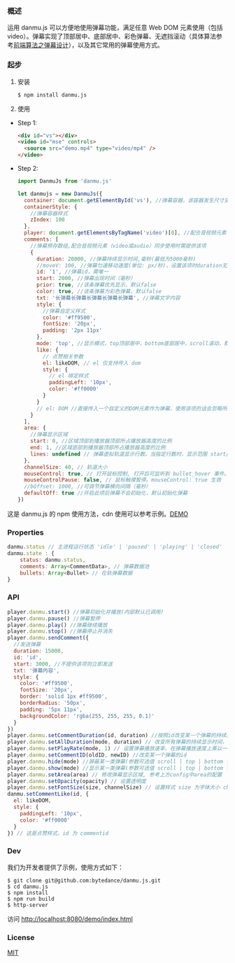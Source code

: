 ### 概述

运用 danmu.js 可以方便地使用弹幕功能，满足任意 Web DOM 元素使用（包括 video）。弹幕实现了顶部居中、底部居中、彩色弹幕、无遮挡滚动（具体算法参考[前端算法之弹幕设计](https://segmentfault.com/a/1190000015722802)），以及其它常用的弹幕使用方式。

### 起步

1. 安装

   ```
   $ npm install danmu.js
   ```

2. 使用

- Step 1:

  ```html
  <div id="vs"></div>
  <video id="mse" controls>
    <source src="demo.mp4" type="video/mp4" />
  </video>
  ```

- Step 2:

  ```js
  import DanmuJs from 'danmu.js'

  let danmujs = new DanmuJs({
    container: document.getElementById('vs'), //弹幕容器，该容器发生尺寸变化时会自动调整弹幕行为
    containerStyle: {
      //弹幕容器样式
      zIndex: 100
    },
    player: document.getElementsByTagName('video')[0], //配合音视频元素（video或audio）同步使用时需提供该项
    comments: [
      //弹幕预存数组,配合音视频元素（video或audio）同步使用时需提供该项
      {
        duration: 20000, //弹幕持续显示时间,毫秒(最低为5000毫秒)
        //moveV: 100, //弹幕匀速移动速度(单位: px/秒)，设置该项时duration无效
        id: '1', //弹幕id，需唯一
        start: 2000, //弹幕出现时间（毫秒）
        prior: true, //该条弹幕优先显示，默认false
        color: true, //该条弹幕为彩色弹幕，默认false
        txt: '长弹幕长弹幕长弹幕长弹幕长弹幕', //弹幕文字内容
        style: {
          //弹幕自定义样式
          color: '#ff9500',
          fontSize: '20px',
          padding: '2px 11px'
        },
        mode: 'top', //显示模式，top顶部居中，bottom底部居中，scroll滚动，默认为scroll
        like: {
          // 点赞相关参数
          el: likeDOM, // el 仅支持传入 dom
          style: {
            // el 绑定样式
            paddingLeft: '10px',
            color: '#ff0000'
          }
        }
        // el: DOM //直接传入一个自定义的DOM元素作为弹幕，使用该项的话会忽略所提供的txt和style
      }
    ],
    area: {
      //弹幕显示区域
      start: 0, //区域顶部到播放器顶部所占播放器高度的比例
      end: 1, //区域底部到播放器顶部所占播放器高度的比例
      lines: undefined // 弹幕虚拟轨道显示行数。当指定行数时，显示范围 start/end 不生效；当弹幕字体大小超过所需要的总虚拟轨道数时，弹幕也不会出现在轨道上，因此请设置好弹幕fontSize及影响弹幕高度的其他样式，让弹幕和轨道高度匹配
    },
    channelSize: 40, // 轨道大小
    mouseControl: true, // 打开鼠标控制, 打开后可监听到 bullet_hover 事件。danmu.on('bullet_hover', function (data) {})
    mouseControlPause: false, // 鼠标触摸暂停。mouseControl: true 生效
    //bOffset: 1000, //可调节弹幕横向间隔（毫秒）
    defaultOff: true //开启此项后弹幕不会初始化，默认初始化弹幕
  })
  ```

这是 danmu.js 的 npm 使用方法，cdn 使用可以参考示例。[DEMO](https://github.com/bytedance/danmu.js/tree/master/demo/index.html)

### Properties

```js
danmu.status // 主进程运行状态 'idle' | 'paused' | 'playing' | 'closed'
danmu.state : {
    status: danmu.status,
    comments: Array<CommentData>, // 弹幕数据池
    bullets: Array<Bullet> // 在轨弹幕数据
}
```

### API

```js
player.danmu.start() //弹幕初始化并播放(内部默认已调用)
player.danmu.pause() //弹幕暂停
player.danmu.play() //弹幕继续播放
player.danmu.stop() //弹幕停止并消失
player.danmu.sendComment({
  //发送弹幕
  duration: 15000,
  id: 'id',
  start: 3000, //不提供该项则立即发送
  txt: '弹幕内容',
  style: {
    color: '#ff9500',
    fontSize: '20px',
    border: 'solid 1px #ff9500',
    borderRadius: '50px',
    padding: '5px 11px',
    backgroundColor: 'rgba(255, 255, 255, 0.1)'
  }
})
player.danmu.setCommentDuration(id, duration) //按照id改变某一个弹幕的持续显示时间
player.danmu.setAllDuration(mode, duration) // 改变所有弹幕的持续显示时间，包括已加入队列弹幕
player.danmu.setPlayRate(mode, 1) // 设置弹幕播放速率，在弹幕播放速度上乘以一个系数，控制速度的变化。支持有不同显示时长弹幕的需求
player.danmu.setCommentID(oldID, newID) //改变某一个弹幕的id
player.danmu.hide(mode) //屏蔽某一类弹幕(参数可选值 scroll | top | bottom | color)
player.danmu.show(mode) //显示某一类弹幕(参数可选值 scroll | top | bottom | color)
player.danmu.setArea(area) // 修改弹幕显示区域, 参考上方config中area的配置
player.danmu.setOpacity(opacity) // 设置透明度
player.danmu.setFontSize(size, channelSize) // 设置样式 size 为字体大小 channelSize 如果不需要修改轨道大小则无需传入 channelSize
danmu.setCommentLike(id, {
  el: likeDOM,
  style: {
    paddingLeft: '10px',
    color: '#ff0000'
  }
}) // 这是点赞样式，id 为 commentid
```

### Dev

我们为开发者提供了示例，使用方式如下：

```
$ git clone git@github.com:bytedance/danmu.js.git
$ cd danmu.js
$ npm install
$ npm run build
$ http-server
```

访问 [http://localhost:8080/demo/index.html](http://localhost:8080/demo/index.html)

### License

[MIT](http://opensource.org/licenses/MIT)
